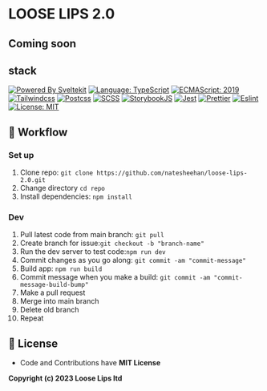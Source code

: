 # LOOSE LIPS 2.0

## Coming soon

## stack
[![Powered By Sveltekit](https://img.shields.io/badge/powered%20by-svelte-FF3C02.svg?style=flat&logo=svelte)](https://kit.svelte.dev/) [![Language: TypeScript](https://img.shields.io/badge/language-typescript-blue.svg?style=flat&logo=typescript)](https://www.typescriptlang.org/) [![ECMAScript: 2019](https://img.shields.io/badge/ES-9-F7DF1E.svg?style=flat&logo=javascript)](https://github.com/tc39/ecma262) [![Tailwindcss](https://img.shields.io/badge/Tailwindcss-CSS--Framework-%2338B2AC?logo=tailwindcss)](https://tailwindcss.com) [![Postcss](https://img.shields.io/badge/Postcss-style-%23DD3A0A?style=flat&logo=postcss)](https://postcss.org) [![SCSS](https://img.shields.io/badge/SCSS-Style-%23CC6699?style=flat&logo=sass)](https://sass-lang.com/) [![StorybookJS](https://img.shields.io/badge/Storybook-UI--Webcomponent--tool-%23FF4785?style=flat&logo=storybook)](https://storybook.js.org/) [![Jest](https://img.shields.io/badge/Jest-Unit--Testing--Framework-%23C21325?style=flat&logo=jest)](https://jestjs.io/) [![Prettier](https://img.shields.io/badge/Prettier-code--formatter-%23F7B93E?style=flat&logo=prettier)](https://prettier.io/) [![Eslint](https://img.shields.io/badge/Eslint-linter-%234B32C3?style=flat&logo=eslint)](https://eslint.org/) [![License: MIT](https://img.shields.io/badge/license-MIT-brightgreen.svg?style=flat&logo=license)](https://github.com/navneetsharmaui/sveltekit-blog/blob/main/LICENSE)

## :hammer: Workflow

### Set up
1.  Clone repo: `git clone https://github.com/natesheehan/loose-lips-2.0.git`  
2.  Change directory `cd repo` 
3.  Install dependencies: `npm install`

### Dev
1.  Pull latest code from main branch: `git pull` 
2.  Create branch for issue:`git checkout -b "branch-name"`
3.  Run the dev server to test code:`npm run dev`
4.  Commit changes as you go along: `git commit -am "commit-message"`
5.  Build app: `npm run build`
6.  Commit message when you make a build: `git commit -am "commit-message-build-bump"`
7. Make a pull request
8. Merge into main branch
9. Delete old branch
10. Repeat


## 💫 License

- Code and Contributions have **MIT License**

**Copyright (c) 2023 Loose Lips ltd**
